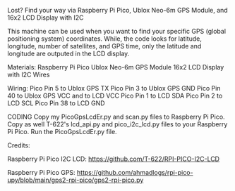 Lost? Find your way via Raspberry Pi Pico, Ublox Neo-6m GPS Module, and 16x2 LCD Display with I2C

This machine can be used when you want to find your specific GPS (global positioning system) coordinates. While, the code looks for latitude, longitude, number of satellites, and GPS time, only the latitude and longitude are outputed in the LCD display.

Materials:
Raspberry Pi Pico
Ublox Neo-6m GPS Module
16x2 LCD Display with I2C
Wires

Wiring:
Pico Pin 5 to Ublox GPS TX
Pico Pin 3 to  Ublox GPS GND
Pico Pin 40 to Ublox GPS VCC and to LCD VCC 
Pico Pin 1 to LCD SDA
Pico Pin 2 to LCD SCL
Pico Pin 38 to LCD GND

CODING
Copy my PicoGpsLcdEr.py and scan.py files to Raspberry Pi Pico. Copy as well T-622's lcd_api.py and pico_i2c_lcd.py files to your Raspberry Pi Pico. Run the PicoGpsLcdEr.py file.

Credits:

Raspberry Pi Pico I2C LCD: https://github.com/T-622/RPI-PICO-I2C-LCD

Raspberry Pi Pico GPS: https://github.com/ahmadlogs/rpi-pico-upy/blob/main/gps2-rpi-pico/gps2-rpi-pico.py
